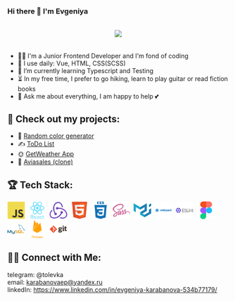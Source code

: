 ### Hi there 👋 I'm Evgeniya
<br />

<div id="header" align="center">
  <img src="https://media.giphy.com/media/hpXdHPfFI5wTABdDx9/giphy.gif" />
</div>
<br />


- 👩‍💻 I'm a Junior Frontend Developer and I'm fond of coding
- 🌟 I use daily: Vue, HTML, CSS(SCSS)
- 🌱 I’m currently learning Typescript and Testing
- ⏳ In my free time, I prefer to go hiking, learn to play guitar or read fiction books
- 💬 Ask me about everything, I am happy to help 💕


## 👀 Check out my projects:
- 🌈 [Random color generator](https://devevka.github.io/Random-color-generator/)
- ✍ [ToDo List](https://devevka.github.io/ToDo-List/)
- 🌞  [GetWeather App](https://devevka.github.io/GetWeatherApp/)
- 🛫  [Aviasales (clone)](https://devevka.github.io/aviasales_clone/)


## 🏆 Tech Stack:
<div>
<img src="https://github.com/devicons/devicon/blob/master/icons/javascript/javascript-original.svg" title="Javascript" alt="Javascript" width="40" height="40"/>&nbsp;
  <img src="https://github.com/devicons/devicon/blob/master/icons/react/react-original-wordmark.svg" title="React" alt="React" width="40" height="40"/>&nbsp;
  <img src="https://github.com/devicons/devicon/blob/master/icons/redux/redux-original.svg" title="Redux" alt="Redux" width="40" height="40"/>&nbsp;
  <img src="https://github.com/devicons/devicon/blob/master/icons/html5/html5-original.svg" title="HTML5" alt="HTML" width="40" height="40"/>&nbsp;
  <img src="https://github.com/devicons/devicon/blob/master/icons/css3/css3-plain-wordmark.svg"  title="CSS3" alt="CSS" width="40" height="40"/>&nbsp;
  <img src="https://github.com/devicons/devicon/blob/master/icons/sass/sass-original.svg" title="Sass" alt="Sass" width="40" height="40"/>&nbsp;
  <img src="https://github.com/devicons/devicon/blob/master/icons/materialui/materialui-original.svg" title="Material UI" alt="Material UI" width="40" height="40"/>&nbsp;
  <img src="https://github.com/devicons/devicon/blob/master/icons/webpack/webpack-original-wordmark.svg" title="Webpack"  alt="Gatsby" width="40" height="40"/>&nbsp;
  <img src="https://github.com/devicons/devicon/blob/master/icons/eslint/eslint-original-wordmark.svg" title="Eslint" alt="Eslint" width="40" height="40"/>&nbsp;
  <img src="https://github.com/devicons/devicon/blob/master/icons/figma/figma-original.svg" title="Figma" alt="Figma" width="40" height="40"/>&nbsp;
  <img src="https://github.com/devicons/devicon/blob/master/icons/mysql/mysql-original-wordmark.svg" title="MySQL"  alt="MySQL" width="40" height="40"/>&nbsp;
  <img src="https://github.com/devicons/devicon/blob/master/icons/firebase/firebase-plain-wordmark.svg" title="Firebase" alt="Firebase" width="40" height="40"/>&nbsp;
  <img src="https://github.com/devicons/devicon/blob/master/icons/git/git-original-wordmark.svg" title="Git" alt="Git" width="40" height="40"/>
</div>


## 🤝🏻 Connect with Me:
telegram: @tolevka <br />
email: karabanovaep@yandex.ru <br />
linkedIn: https://www.linkedin.com/in/evgeniya-karabanova-534b77179/
      
